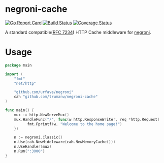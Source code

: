 # negroni-cache

[![Go Report Card](https://goreportcard.com/badge/github.com/trumanw/negroni-cache)](https://goreportcard.com/report/github.com/trumanw/negroni-cache)
[![Build Status](https://travis-ci.org/trumanw/negroni-cache.svg?branch=master)](https://travis-ci.org/trumanw/negroni-cache)
[![Coverage Status](https://coveralls.io/repos/github/trumanw/negroni-cache/badge.svg?branch=master)](https://coveralls.io/github/trumanw/negroni-cache?branch=master)

A standard compatible([RFC 7234](https://www.ietf.org/rfc/rfc2616.txt)) HTTP Cache middleware for [negroni](https://github.com/urfave/negroni).

# Usage

~~~ go
package main

import (
    "fmt"
    "net/http"

    "github.com/urfave/negroni"
    cah "github.com/trumanw/negroni-cache"
)

func main() {
    mux := http.NewServeMux()
    mux.HandleFunc("/", func(w http.ResponseWriter, req *http.Request) {
          fmt.Fprintf(w, "Welcome to the home page!")
    })

    n := negroni.Classic()
    n.Use(cah.NewMiddleware(cah.NewMemoryCache()))
    n.UseHandler(mux)
    n.Run(":3000")
}

~~~
